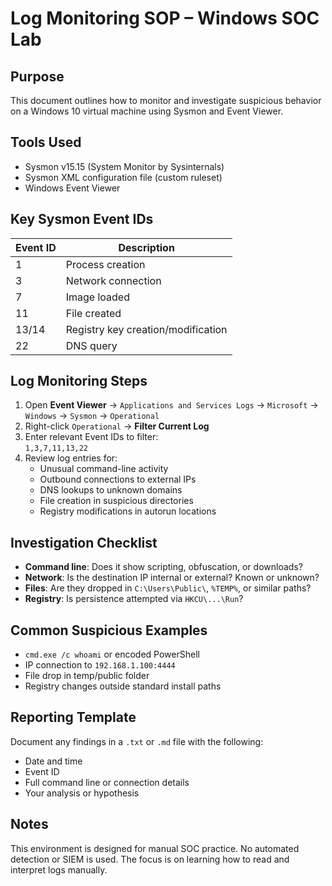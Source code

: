 # Log Monitoring SOP – Windows SOC Lab

## Purpose
This document outlines how to monitor and investigate suspicious behavior on a Windows 10 virtual machine using Sysmon and Event Viewer.

## Tools Used
- Sysmon v15.15 (System Monitor by Sysinternals)
- Sysmon XML configuration file (custom ruleset)
- Windows Event Viewer

## Key Sysmon Event IDs
| Event ID | Description                        |
|----------|------------------------------------|
| 1        | Process creation                   |
| 3        | Network connection                 |
| 7        | Image loaded                       |
| 11       | File created                       |
| 13/14    | Registry key creation/modification |
| 22       | DNS query                          |

## Log Monitoring Steps
1. Open **Event Viewer** → `Applications and Services Logs` → `Microsoft` → `Windows` → `Sysmon` → `Operational`
2. Right-click `Operational` → **Filter Current Log**
3. Enter relevant Event IDs to filter:  
   `1,3,7,11,13,22`
4. Review log entries for:
   - Unusual command-line activity  
   - Outbound connections to external IPs  
   - DNS lookups to unknown domains  
   - File creation in suspicious directories  
   - Registry modifications in autorun locations

## Investigation Checklist
- **Command line**: Does it show scripting, obfuscation, or downloads?
- **Network**: Is the destination IP internal or external? Known or unknown?
- **Files**: Are they dropped in `C:\Users\Public\`, `%TEMP%`, or similar paths?
- **Registry**: Is persistence attempted via `HKCU\...\Run`?

## Common Suspicious Examples
- `cmd.exe /c whoami` or encoded PowerShell
- IP connection to `192.168.1.100:4444`
- File drop in temp/public folder
- Registry changes outside standard install paths

## Reporting Template
Document any findings in a `.txt` or `.md` file with the following:
- Date and time  
- Event ID  
- Full command line or connection details  
- Your analysis or hypothesis

## Notes
This environment is designed for manual SOC practice. No automated detection or SIEM is used. The focus is on learning how to read and interpret logs manually.
